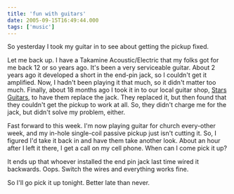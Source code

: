 ```yaml
---
title: 'fun with guitars'
date: 2005-09-15T16:49:44.000
tags: ['music']
---
```


So yesterday I took my guitar in to see about getting the pickup fixed.

Let me back up. I have a Takamine Acoustic/Electric that my folks got for me back 12 or so years ago. It's been a very serviceable guitar. About 2 years ago it developed a short in the end-pin jack, so I couldn't get it amplified. Now, I hadn't been playing it that much, so it didn't matter too much. Finally, about 18 months ago I took it in to our local guitar shop, [Stars Guitars](http://www.starsguitars.biz), to have them replace the jack. They replaced it, but then found that they couldn't get the pickup to work at all. So, they didn't charge me for the jack, but didn't solve my problem, either.

Fast forward to this week. I'm now playing guitar for church every-other week, and my in-hole single-coil passive pickup just isn't cutting it. So, I figured I'd take it back in and have them take another look. About an hour after I left it there, I get a call on my cell phone. When can I come pick it up?

It ends up that whoever installed the end pin jack last time wired it backwards. Oops. Switch the wires and everything works fine.

So I'll go pick it up tonight. Better late than never.
